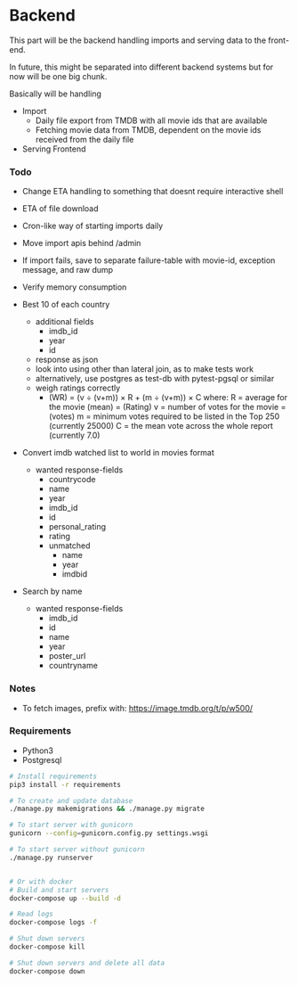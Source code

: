 # Backend

This part will be the backend handling imports and serving data to the front-end.

In future, this might be separated into different backend systems but for now will be one big chunk.


Basically will be handling
* Import
  - Daily file export from TMDB with all movie ids that are available
  - Fetching movie data from TMDB, dependent on the movie ids received from the daily file
* Serving Frontend

### Todo

* Change ETA handling to something that doesnt require interactive shell
* ETA of file download
* Cron-like way of starting imports daily
* Move import apis behind /admin
* If import fails, save to separate failure-table with movie-id, exception message, and raw dump
* Verify memory consumption

* Best 10 of each country
	- additional fields
		- imdb_id
		- year
		- id
	- response as json
	- look into using other than lateral join, as to make tests work
	- alternatively, use postgres as test-db with pytest-pgsql or similar
	- weigh ratings correctly
		- (WR) = (v ÷ (v+m)) × R + (m ÷ (v+m)) × C where:
          R = average for the movie (mean) = (Rating)
          v = number of votes for the movie = (votes)
          m = minimum votes required to be listed in the Top 250 (currently 25000)
          C = the mean vote across the whole report (currently 7.0)
* Convert imdb watched list to world in movies format
	- wanted response-fields
		- countrycode
		- name
		- year
		- imdb_id
		- id
		- personal_rating
		- rating
		- unmatched
			- name
			- year
			- imdbid
* Search by name
	- wanted response-fields
		- imdb_id
		- id
		- name
		- year
		- poster_url
		- countryname


### Notes
* To fetch images, prefix with: https://image.tmdb.org/t/p/w500/



### Requirements

* Python3
* Postgresql


```bash
# Install requirements
pip3 install -r requirements

# To create and update database
./manage.py makemigrations && ./manage.py migrate

# To start server with gunicorn
gunicorn --config=gunicorn.config.py settings.wsgi

# To start server without gunicorn
./manage.py runserver


# Or with docker
# Build and start servers
docker-compose up --build -d

# Read logs
docker-compose logs -f

# Shut down servers
docker-compose kill

# Shut down servers and delete all data
docker-compose down
```